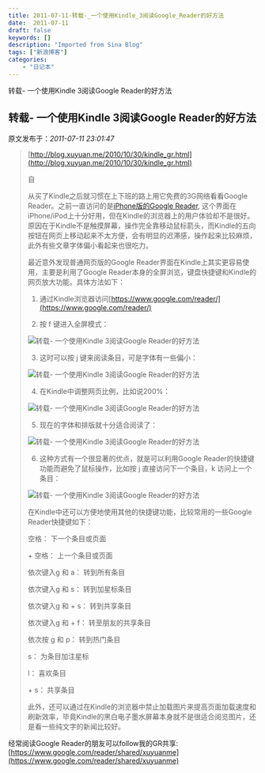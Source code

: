 ```yaml
---
title: 2011-07-11-转载-_一个使用Kindle_3阅读Google_Reader的好方法
date:  2011-07-11
draft: false
keywords: []
description: "Imported from Sina Blog"
tags: ["新浪博客"]
categories: 
    - "日记本"
---
```

转载- 一个使用Kindle 3阅读Google Reader的好方法
## 转载- 一个使用Kindle 3阅读Google Reader的好方法

 原文发布于：*2011-07-11 23:01:47*

> [http://blog.xuyuan.me/2010/10/30/kindle_gr.html](http://blog.xuyuan.me/2010/10/30/kindle_gr.html)
> 
> 自
> 
> 从买了Kindle之后就习惯在上下班的路上用它免费的3G网络看看Google Reader。之前一直访问的是[iPhone版的Google Reader](http://www.google.com/reader/i/),
> 这个界面在iPhone/iPod上十分好用，但在Kindle的浏览器上的用户体验却不是很好。原因在于Kindle不是触摸屏幕，操作完全靠移动鼠标箭头，而Kindle的五向按钮在网页上移动起来不太方便，会有明显的迟滞感，操作起来比较麻烦，此外有些文章字体偏小看起来也很吃力。
> 
> 最近意外发现普通网页版的Google Reader界面在Kindle上其实更容易使用，主要是利用了Google
> Reader本身的全屏浏览，键盘快捷键和Kindle的网页放大功能。具体方法如下：
> 
> 1. 通过Kindle浏览器访问[https://www.google.com/reader/](https://www.google.com/reader/)
> 
> 2. 按 f 键进入全屏模式：
> 
> ![转载-&nbsp;<wbr>一个使用Kindle&nbsp;<wbr>3阅读Google&nbsp;<wbr>Reader的好方法](http://img.xuyuan.me/photos/blog/kindle%20001.jpg)
> 
> 3. 这时可以按 j 键来阅读条目，可是字体有一些偏小：
> 
> ![转载-&nbsp;<wbr>一个使用Kindle&nbsp;<wbr>3阅读Google&nbsp;<wbr>Reader的好方法](http://img.xuyuan.me/photos/blog/kindle%20002.jpg)
> 
> 4. 在Kindle中调整网页比例，比如说200%：
> 
> ![转载-&nbsp;<wbr>一个使用Kindle&nbsp;<wbr>3阅读Google&nbsp;<wbr>Reader的好方法](http://img.xuyuan.me/photos/blog/kindle%20003.jpg)
> 
> 5. 现在的字体和排版就十分适合阅读了：
> 
> ![转载-&nbsp;<wbr>一个使用Kindle&nbsp;<wbr>3阅读Google&nbsp;<wbr>Reader的好方法](http://img.xuyuan.me/photos/blog/kindle%20004.jpg)
> 
> 6. 这种方式有一个很显著的优点，就是可以利用Google Reader的快捷键功能而避免了鼠标操作，比如按 j
> 直接访问下一个条目，k 访问上一个条目：
> 
> ![转载-&nbsp;<wbr>一个使用Kindle&nbsp;<wbr>3阅读Google&nbsp;<wbr>Reader的好方法](http://img.xuyuan.me/photos/blog/kindle%20005.jpg)
> 
> 在Kindle中还可以方便地使用其他的快捷键功能，比较常用的一些Google Reader快捷键如下：
> 
> 空格： 下一个条目或页面
> 
> <Shift> + 空格： 上一个条目或页面
> 
> 依次键入g 和 a： 转到所有条目
> 
> 依次键入g 和 s： 转到加星标条目
> 
> 依次键入g 和 <Shift> + s： 转到共享条目
> 
> 依次键入g 和 <Shift> + f： 转至朋友的共享条目
> 
> 依次按 g 和 p： 转到热门条目
> 
> s： 为条目加注星标
> 
> l： 喜欢条目
> 
> <Shift> + s： 共享条目
> 
> 
> 此外，还可以通过在Kindle的浏览器中禁止加载图片来提高页面加载速度和刷新效率，毕竟Kindle的黑白电子墨水屏幕本身就不是很适合阅览图片，还是看一些纯文字的新闻比较好。

经常阅读Google Reader的朋友可以follow我的GR共享: [https://www.google.com/reader/shared/xuyuanme](https://www.google.com/reader/shared/xuyuanme)


